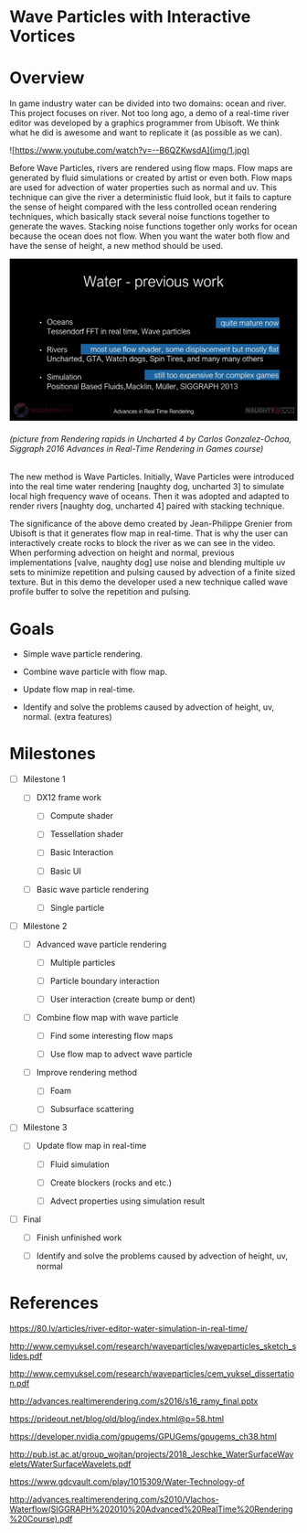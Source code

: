 Wave Particles with Interactive Vortices
========================

Overview 
======================

In game industry water can be divided into two domains: ocean and river. This project focuses on river. Not too long ago, a demo of a real-time river editor was developed by a graphics programmer from Ubisoft. We think what he did is awesome and want to replicate it (as possible as we can).

![https://www.youtube.com/watch?v=--B6QZKwsdA](img/1.jpg)

Before Wave Particles, rivers are rendered using flow maps. Flow maps are generated by fluid simulations or created by artist or even both. Flow maps are used for advection of water properties such as normal and uv. This technique can give the river a deterministic fluid look, but it fails to capture the sense of height compared with the less controlled ocean rendering techniques, which basically stack several noise functions together to generate the waves. Stacking noise functions together only works for ocean because the ocean does not flow. When you want the water both flow and have the sense of height, a new method should be used.

![](img/2.JPG)

###### (picture from Rendering rapids in Uncharted 4 by Carlos Gonzalez-Ochoa, Siggraph 2016 Advances in Real-Time Rendering in Games course)

The new method is Wave Particles. Initially, Wave Particles were introduced into the real time water rendering [naughty dog, uncharted 3] to simulate local high frequency wave of oceans. Then it was adopted and adapted to render rivers [naughty dog, uncharted 4] paired with stacking technique.

The significance of the above demo created by Jean-Philippe Grenier from Ubisoft is that it generates flow map in real-time. That is why the user can interactively create rocks to block the river as we can see in the video. When performing advection on height and normal, previous implementations [valve, naughty dog] use noise and blending multiple uv sets to minimize repetition and pulsing caused by advection of a finite sized texture. But in this demo the developer used a new technique called wave profile buffer to solve the repetition and pulsing.

Goals
======================

* Simple wave particle rendering.

* Combine wave particle with flow map.

* Update flow map in real-time.

* Identify and solve the problems caused by advection of height, uv, normal. (extra features)

Milestones
======================

- [ ] Milestone 1

  - [ ] DX12 frame work
  
    - [ ] Compute shader

    - [ ] Tessellation shader

    - [ ] Basic Interaction

    - [ ] Basic UI

  - [ ] Basic wave particle rendering

    - [ ] Single particle

- [ ] Milestone 2

  - [ ] Advanced wave particle rendering

    - [ ] Multiple particles

    - [ ] Particle boundary interaction

    - [ ] User interaction (create bump or dent) 

  - [ ] Combine flow map with wave particle

    - [ ] Find some interesting flow maps

    - [ ] Use flow map to advect wave particle

  - [ ] Improve rendering method

    - [ ] Foam

    - [ ] Subsurface scattering

- [ ] Milestone 3

  - [ ] Update flow map in real-time

    - [ ] Fluid simulation

    - [ ] Create blockers (rocks and etc.)

    - [ ] Advect properties using simulation result

- [ ] Final

  - [ ] Finish unfinished work

  - [ ] Identify and solve the problems caused by advection of height, uv, normal

References
======================

https://80.lv/articles/river-editor-water-simulation-in-real-time/

http://www.cemyuksel.com/research/waveparticles/waveparticles_sketch_slides.pdf

http://www.cemyuksel.com/research/waveparticles/cem_yuksel_dissertation.pdf

http://advances.realtimerendering.com/s2016/s16_ramy_final.pptx

https://prideout.net/blog/old/blog/index.html@p=58.html

https://developer.nvidia.com/gpugems/GPUGems/gpugems_ch38.html

http://pub.ist.ac.at/group_wojtan/projects/2018_Jeschke_WaterSurfaceWavelets/WaterSurfaceWavelets.pdf

https://www.gdcvault.com/play/1015309/Water-Technology-of

http://advances.realtimerendering.com/s2010/Vlachos-Waterflow(SIGGRAPH%202010%20Advanced%20RealTime%20Rendering%20Course).pdf
